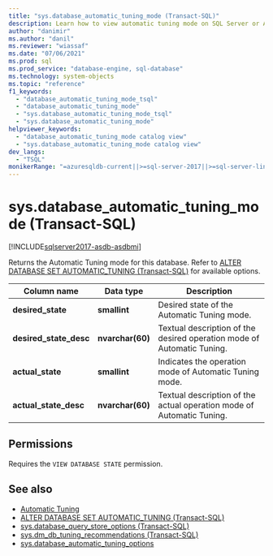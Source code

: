 ```yaml
---
title: "sys.database_automatic_tuning_mode (Transact-SQL)"
description: Learn how to view automatic tuning mode on SQL Server or Azure SQL Database.
author: "danimir"
ms.author: "danil"
ms.reviewer: "wiassaf"
ms.date: "07/06/2021"
ms.prod: sql
ms.prod_service: "database-engine, sql-database"
ms.technology: system-objects
ms.topic: "reference"
f1_keywords:
  - "database_automatic_tuning_mode_tsql"
  - "database_automatic_tuning_mode"
  - "sys.database_automatic_tuning_mode_tsql"
  - "sys.database_automatic_tuning_mode"
helpviewer_keywords:
  - "database_automatic_tuning_mode catalog view"
  - "sys.database_automatic_tuning_mode catalog view"
dev_langs:
  - "TSQL"
monikerRange: "=azuresqldb-current||>=sql-server-2017||>=sql-server-linux-2017||=azuresqldb-mi-current"
---
```

# sys.database\_automatic\_tuning_mode (Transact-SQL)
[!INCLUDE[sqlserver2017-asdb-asdbmi](../../includes/applies-to-version/sqlserver2017-asdb-asdbmi.md)]

  Returns the Automatic Tuning mode for this database. Refer to [ALTER DATABASE SET AUTOMATIC_TUNING &#40;Transact-SQL&#41;](../../t-sql/statements/alter-database-transact-sql-set-options.md#auto_tuning) for available options.

|Column name|Data type|Description|  
|-----------------|---------------|-----------------|  
|**desired_state**|**smallint**|Desired state of the Automatic Tuning mode. |  
|**desired_state_desc**|**nvarchar(60)**|Textual description of the desired operation mode of Automatic Tuning.|  
|**actual_state**|**smallint**|Indicates the operation mode of Automatic Tuning mode.|  
|**actual_state_desc**|**nvarchar(60)**|Textual description of the actual operation mode of Automatic Tuning.|  

## Permissions  
 Requires the `VIEW DATABASE STATE` permission.  
  
## See also  
 - [Automatic Tuning](../../relational-databases/automatic-tuning/automatic-tuning.md)   
 - [ALTER DATABASE SET AUTOMATIC_TUNING &#40;Transact-SQL&#41;](../../t-sql/statements/alter-database-transact-sql-set-options.md)   
 - [sys.database_query_store_options &#40;Transact-SQL&#41;](../../relational-databases/system-catalog-views/sys-database-query-store-options-transact-sql.md)   
 - [sys.dm_db_tuning_recommendations &#40;Transact-SQL&#41;](../../relational-databases/system-dynamic-management-views/sys-dm-db-tuning-recommendations-transact-sql.md)   
 - [sys.database_automatic_tuning_options](../../relational-databases/system-catalog-views/sys-database-automatic-tuning-options-transact-sql.md)

 
